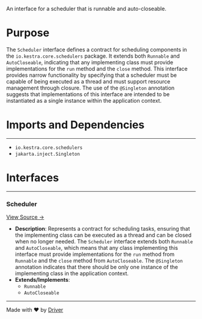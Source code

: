 <!--------------------------------------------------------------------------------->
<!-- IMPORTANT: This file is auto-generated by Driver (https://driver.ai). -------->
<!-- Manual edits may be overwritten on future commits. --------------------------->
<!--------------------------------------------------------------------------------->

An interface for a scheduler that is runnable and auto-closeable.

# Purpose
The `Scheduler` interface defines a contract for scheduling components in the `io.kestra.core.schedulers` package. It extends both `Runnable` and `AutoCloseable`, indicating that any implementing class must provide implementations for the `run` method and the `close` method. This interface provides narrow functionality by specifying that a scheduler must be capable of being executed as a thread and must support resource management through closure. The use of the `@Singleton` annotation suggests that implementations of this interface are intended to be instantiated as a single instance within the application context.
# Imports and Dependencies

---
- `io.kestra.core.schedulers`
- `jakarta.inject.Singleton`


# Interfaces

---
### Scheduler<!-- {{#interface:io.kestra.core.schedulers.Scheduler}} -->
[View Source →](<../../../../../../../kestra_lite/io/kestra/core/schedulers/Scheduler.java#L5>)

- **Description**: Represents a contract for scheduling tasks, ensuring that the implementing class can be executed as a thread and can be closed when no longer needed. The `Scheduler` interface extends both `Runnable` and `AutoCloseable`, which means that any class implementing this interface must provide implementations for the `run` method from `Runnable` and the `close` method from `AutoCloseable`. The `@Singleton` annotation indicates that there should be only one instance of the implementing class in the application context.
- **Extends/Implements**:
    - `Runnable`
    - `AutoCloseable`



---
Made with ❤️ by [Driver](https://www.driver.ai/)